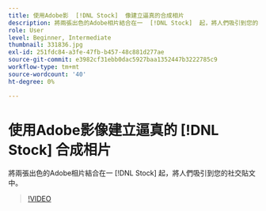 ```yaml
---
title: 使用Adobe影  [!DNL Stock]  像建立逼真的合成相片
description: 將兩張出色的Adobe相片結合在一  [!DNL Stock]  起，將人們吸引到您的社交貼文中
role: User
level: Beginner, Intermediate
thumbnail: 331836.jpg
exl-id: 251fdc84-a3fe-47fb-b457-48c881d277ae
source-git-commit: e3982cf31ebb0dac5927baa1352447b3222785c9
workflow-type: tm+mt
source-wordcount: '40'
ht-degree: 0%

---
```


# 使用Adobe影像建立逼真的 [!DNL Stock] 合成相片

將兩張出色的Adobe相片結合在一 [!DNL Stock] 起，將人們吸引到您的社交貼文中。

>[!VIDEO](https://video.tv.adobe.com/v/331836?hidetitle=true)
